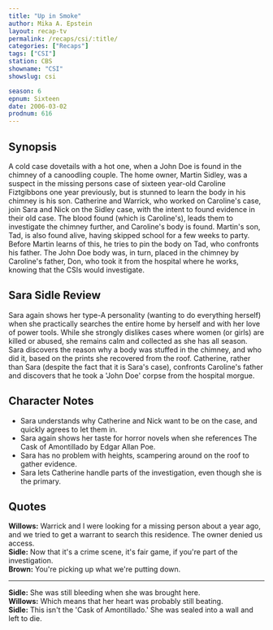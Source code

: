 ```yaml
---
title: "Up in Smoke"
author: Mika A. Epstein
layout: recap-tv
permalink: /recaps/csi/:title/
categories: ["Recaps"]
tags: ["CSI"]
station: CBS
showname: "CSI"
showslug: csi

season: 6
epnum: Sixteen  
date: 2006-03-02
prodnum: 616  
---
```


## Synopsis

A cold case dovetails with a hot one, when a John Doe is found in the chimney of a canoodling couple. The home owner, Martin Sidley, was a suspect in the missing persons case of sixteen year-old Caroline Fiztgibbons one year previously, but is stunned to learn the body in his chimney is his son. Catherine and Warrick, who worked on Caroline's case, join Sara and Nick on the Sidley case, with the intent to found evidence in their old case. The blood found (which is Caroline's), leads them to investigate the chimney further, and Caroline's body is found. Martin's son, Tad, is also found alive, having skipped school for a few weeks to party. Before Martin learns of this, he tries to pin the body on Tad, who confronts his father. The John Doe body was, in turn, placed in the chimney by Caroline's father, Don, who took it from the hospital where he works, knowing that the CSIs would investigate.

## Sara Sidle Review

Sara again shows her type-A personality (wanting to do everything herself) when she practically searches the entire home by herself and with her love of power tools. While she strongly dislikes cases where women (or girls) are killed or abused, she remains calm and collected as she has all season. Sara discovers the reason why a body was stuffed in the chimney, and who did it, based on the prints she recovered from the roof. Catherine, rather than Sara (despite the fact that it is Sara's case), confronts Caroline's father and discovers that he took a 'John Doe' corpse from the hospital morgue.

## Character Notes

* Sara understands why Catherine and Nick want to be on the case, and quickly agrees to let them in.  
* Sara again shows her taste for horror novels when she references The Cask of Amontillado by Edgar Allan Poe.  
* Sara has no problem with heights, scampering around on the roof to gather evidence.  
* Sara lets Catherine handle parts of the investigation, even though she is the primary.

## Quotes

**Willows:** Warrick and I were looking for a missing person about a year ago, and we tried to get a warrant to search this residence. The owner denied us access.  
**Sidle:** Now that it's a crime scene, it's fair game, if you're part of the investigation.  
**Brown:** You're picking up what we're putting down.  

- - -

**Sidle:** She was still bleeding when she was brought here.  
**Willows:** Which means that her heart was probably still beating.  
**Sidle:** This isn't the 'Cask of Amontillado.' She was sealed into a wall and left to die.